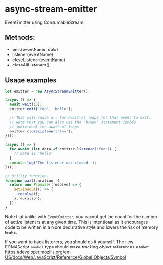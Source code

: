 # async-stream-emitter
EventEmitter using ConsumableStream.

## Methods:

- emit(eventName, data)
- listener(eventName)
- closeListener(eventName)
- closeAllListeners()

## Usage examples

```js
let emitter = new AsyncStreamEmitter();

(async () => {
  await wait(10);
  emitter.emit('foo', 'hello');

  // This will cause all for-await-of loops for that event to exit.
  // Note that you can also use the 'break' statement inside
  // individual for-await-of loops.
  emitter.closeListener('foo');
})();

(async () => {
  for await (let data of emitter.listener('foo')) {
    // data is 'hello'
  }
  console.log('The listener was closed.');
})();

// Utility function.
function wait(duration) {
  return new Promise((resolve) => {
    setTimeout(() => {
      resolve();
    }, duration);
  });
}
```

Note that unlike with `EventEmitter`, you cannot get the count for the number of active listeners at any given time.
This is intentional as it encourages code to be written in a more declarative style and lowers the risk of memory leaks.

If you want to track listeners, you should do it yourself.
The new ECMAScript `Symbol` type should make tracking object references easier: https://developer.mozilla.org/en-US/docs/Web/JavaScript/Reference/Global_Objects/Symbol
